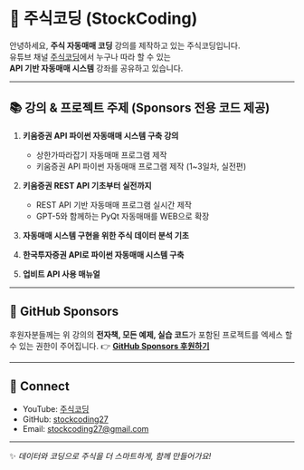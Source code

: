 # 👋 주식코딩 (StockCoding)

안녕하세요, **주식 자동매매 코딩** 강의를 제작하고 있는 주식코딩입니다.  
유튜브 채널 [주식코딩](https://www.youtube.com/@stockcoding27)에서 누구나 따라 할 수 있는  
**API 기반 자동매매 시스템** 강좌를 공유하고 있습니다.

---

## 📚 강의 & 프로젝트 주제 (Sponsors 전용 코드 제공)
1. **키움증권 API 파이썬 자동매매 시스템 구축 강의**  
   - 상한가따라잡기 자동매매 프로그램 제작  
   - 키움증권 API 파이썬 자동매매 프로그램 제작 (1~3일차, 실전편)  

2. **키움증권 REST API 기초부터 실전까지**  
   - REST API 기반 자동매매 프로그램 실시간 제작  
   - GPT-5와 함께하는 PyQt 자동매매를 WEB으로 확장  

3. **자동매매 시스템 구현을 위한 주식 데이터 분석 기초**  

4. **한국투자증권 API로 파이썬 자동매매 시스템 구축**  

5. **업비트 API 사용 매뉴얼**  

---

## 🚀 GitHub Sponsors
후원자분들께는 위 강의의 **전자책, 모든 예제, 실습 코드**가 포함된 프로젝트를 엑세스 할 수 있는 권한이 주어집니다.
👉 [**GitHub Sponsors 후원하기**](https://github.com/sponsors/stockcoding27)

---

## 🔗 Connect
- YouTube: [주식코딩](https://www.youtube.com/@stockcoding27)  
- GitHub: [stockcoding27](https://github.com/stockcoding27)  
- Email: stockcoding27@gmail.com  

---

✨ *데이터와 코딩으로 주식을 더 스마트하게, 함께 만들어가요!*
